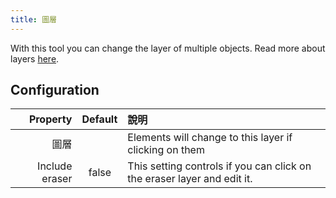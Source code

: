 ```yaml
---
title: 圖層
---
```


With this tool you can change the layer of multiple objects. Read more about layers [here](../layers.md).

## Configuration

|       Property | Default | 說明                                                                      |
| --------------:|:-------:|:----------------------------------------------------------------------- |
|             圖層 |         | Elements will change to this layer if clicking on them                  |
| Include eraser |  false  | This setting controls if you can click on the eraser layer and edit it. |
